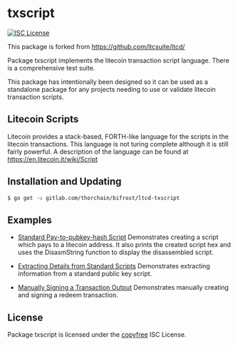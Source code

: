 txscript
========

[![ISC License](http://img.shields.io/badge/license-ISC-blue.svg)](http://copyfree.org)

This package is forked from https://github.com/ltcsuite/ltcd/

Package txscript implements the litecoin transaction script language.  There is
a comprehensive test suite.

This package has intentionally been designed so it can be used as a standalone
package for any projects needing to use or validate litecoin transaction scripts.

## Litecoin Scripts

Litecoin provides a stack-based, FORTH-like language for the scripts in
the litecoin transactions.  This language is not turing complete
although it is still fairly powerful.  A description of the language
can be found at https://en.litecoin.it/wiki/Script

## Installation and Updating

```bash
$ go get -u gitlab.com/thorchain/bifrost/ltcd-txscript
```

## Examples

* [Standard Pay-to-pubkey-hash Script](https://pkg.go.dev/gitlab.com/thorchain/bifrost/ltcd-txscript#example-PayToAddrScript)
  Demonstrates creating a script which pays to a litecoin address.  It also
  prints the created script hex and uses the DisasmString function to display
  the disassembled script.

* [Extracting Details from Standard Scripts](https://pkg.go.dev/gitlab.com/thorchain/bifrost/ltcd-txscript#example-ExtractPkScriptAddrs)
  Demonstrates extracting information from a standard public key script.

* [Manually Signing a Transaction Output](https://pkg.go.dev/gitlab.com/thorchain/bifrost/ltcd-txscript#example-SignTxOutput)
  Demonstrates manually creating and signing a redeem transaction.


## License

Package txscript is licensed under the [copyfree](http://copyfree.org) ISC
License.

